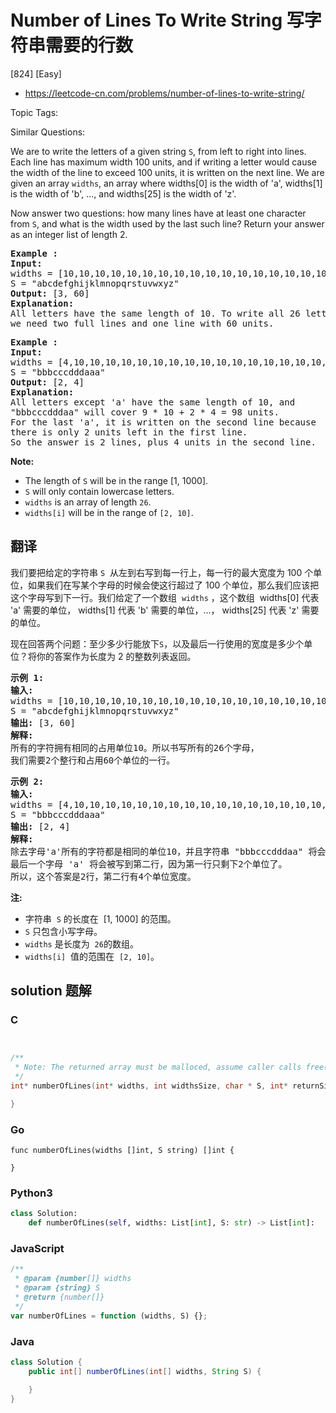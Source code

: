 # Number of Lines To Write String 写字符串需要的行数

[824] [Easy]

- https://leetcode-cn.com/problems/number-of-lines-to-write-string/

Topic Tags:

Similar Questions:

We are to write the letters of a given string `S`, from left to right into lines. Each line has maximum width 100 units, and if writing a letter would cause the width of the line to exceed 100 units, it is written on the next line. We are given an array `widths`, an array where widths\[0\] is the width of 'a', widths\[1\] is the width of 'b', ..., and widths\[25\] is the width of 'z'.

Now answer two questions: how many lines have at least one character from `S`, and what is the width used by the last such line? Return your answer as an integer list of length 2.

<pre><strong>Example :</strong>
<strong>Input:</strong> 
widths = [10,10,10,10,10,10,10,10,10,10,10,10,10,10,10,10,10,10,10,10,10,10,10,10,10,10]
S = "abcdefghijklmnopqrstuvwxyz"
<strong>Output:</strong> [3, 60]
<strong>Explanation: </strong>
All letters have the same length of 10. To write all 26 letters,
we need two full lines and one line with 60 units.
</pre>

<pre><strong>Example :</strong>
<strong>Input:</strong> 
widths = [4,10,10,10,10,10,10,10,10,10,10,10,10,10,10,10,10,10,10,10,10,10,10,10,10,10]
S = "bbbcccdddaaa"
<strong>Output:</strong> [2, 4]
<strong>Explanation: </strong>
All letters except 'a' have the same length of 10, and 
"bbbcccdddaa" will cover 9 * 10 + 2 * 4 = 98 units.
For the last 'a', it is written on the second line because
there is only 2 units left in the first line.
So the answer is 2 lines, plus 4 units in the second line.
</pre>

**Note:**

- The length of `S` will be in the range \[1, 1000\].
- `S` will only contain lowercase letters.
- `widths` is an array of length `26`.
- `widths[i]` will be in the range of `[2, 10]`.

## 翻译

我们要把给定的字符串 `S`  从左到右写到每一行上，每一行的最大宽度为 100 个单位，如果我们在写某个字母的时候会使这行超过了 100 个单位，那么我们应该把这个字母写到下一行。我们给定了一个数组  `widths` ，这个数组  widths\[0\] 代表 'a' 需要的单位， widths\[1\] 代表 'b' 需要的单位，...， widths\[25\] 代表 'z' 需要的单位。

现在回答两个问题：至少多少行能放下`S`，以及最后一行使用的宽度是多少个单位？将你的答案作为长度为 2 的整数列表返回。

<pre><strong>示例 1:</strong>
<strong>输入:</strong> 
widths = [10,10,10,10,10,10,10,10,10,10,10,10,10,10,10,10,10,10,10,10,10,10,10,10,10,10]
S = "abcdefghijklmnopqrstuvwxyz"
<strong>输出:</strong> [3, 60]
<strong>解释: 
</strong>所有的字符拥有相同的占用单位10。所以书写所有的26个字母，
我们需要2个整行和占用60个单位的一行。
</pre>

<pre><strong>示例 2:</strong>
<strong>输入:</strong> 
widths = [4,10,10,10,10,10,10,10,10,10,10,10,10,10,10,10,10,10,10,10,10,10,10,10,10,10]
S = "bbbcccdddaaa"
<strong>输出:</strong> [2, 4]
<strong>解释: 
</strong>除去字母'a'所有的字符都是相同的单位10，并且字符串 "bbbcccdddaa" 将会覆盖 9 * 10 + 2 * 4 = 98 个单位.
最后一个字母 'a' 将会被写到第二行，因为第一行只剩下2个单位了。
所以，这个答案是2行，第二行有4个单位宽度。
</pre>

**注:**

- 字符串  `S` 的长度在  \[1, 1000\] 的范围。
- `S` 只包含小写字母。
- `widths` 是长度为  `26`的数组。
- `widths[i]`  值的范围在  `[2, 10]`。

## solution 题解

### C

```c


/**
 * Note: The returned array must be malloced, assume caller calls free().
 */
int* numberOfLines(int* widths, int widthsSize, char * S, int* returnSize){

}


```

### Go

```golang
func numberOfLines(widths []int, S string) []int {

}
```

### Python3

```python
class Solution:
    def numberOfLines(self, widths: List[int], S: str) -> List[int]:

```

### JavaScript

```javascript
/**
 * @param {number[]} widths
 * @param {string} S
 * @return {number[]}
 */
var numberOfLines = function (widths, S) {};
```

### Java

```java
class Solution {
    public int[] numberOfLines(int[] widths, String S) {

    }
}
```
